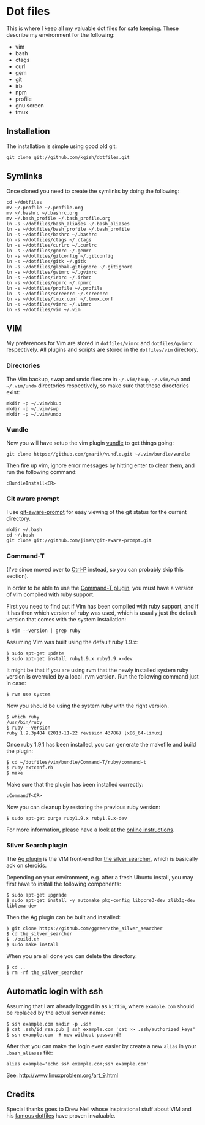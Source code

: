 # Dot files

This is where I keep all my valuable dot files for safe keeping. These describe my environment for the following:

* vim
* bash
* ctags
* curl
* gem
* git
* irb
* npm
* profile
* gnu screen
* tmux

## Installation

The installation is simple using good old git:

    git clone git://github.com/kgish/dotfiles.git

## Symlinks

Once cloned you need to create the symlinks by doing the following:

    cd ~/dotfiles
    mv ~/.profile ~/.profile.org
    mv ~/.bashrc ~/.bashrc.org
    mv ~/.bash_profile ~/.bash_profile.org
    ln -s ~/dotfiles/bash_aliases ~/.bash_aliases
    ln -s ~/dotfiles/bash_profile ~/.bash_profile
    ln -s ~/dotfiles/bashrc ~/.bashrc
    ln -s ~/dotfiles/ctags ~/.ctags
    ln -s ~/dotfiles/curlrc ~/.curlrc
    ln -s ~/dotfiles/gemrc ~/.gemrc
    ln -s ~/dotfiles/gitconfig ~/.gitconfig
    ln -s ~/dotfiles/gitk ~/.gitk
    ln -s ~/dotfiles/global-gitignore ~/.gitignore
    ln -s ~/dotfiles/gvimrc ~/.gvimrc
    ln -s ~/dotfiles/irbrc ~/.irbrc
    ln -s ~/dotfiles/npmrc ~/.npmrc
    ln -s ~/dotfiles/profile ~/.profile
    ln -s ~/dotfiles/screenrc ~/.screenrc
    ln -s ~/dotfiles/tmux.conf ~/.tmux.conf
    ln -s ~/dotfiles/vimrc ~/.vimrc
    ln -s ~/dotfiles/vim ~/.vim

## VIM

My preferences for Vim are stored in `dotfiles/vimrc` and `dotfiles/gvimrc` respectively. All plugins and scripts are stored in the `dotfiles/vim` directory.

### Directories

The Vim backup, swap and undo files are in `~/.vim/bkup`, `~/.vim/swp` and `~/.vim/undo` directories respectively, so make sure that these directories exist:

    mkdir -p ~/.vim/bkup
    mkdir -p ~/.vim/swp
    mkdir -p ~/.vim/undo

### Vundle

Now you will have setup the vim plugin [vundle][vundle] to get things going:

    git clone https://github.com/gmarik/vundle.git ~/.vim/bundle/vundle

Then fire up vim, ignore error messages by hitting enter to clear them, and run the following command:

    :BundleInstall<CR>

### Git aware prompt

I use [git-aware-prompt](https://github.com/jimeh/git-aware-prompt) for easy viewing of the git status for the current directory.

    mkdir ~/.bash
    cd ~/.bash
    git clone git://github.com/jimeh/git-aware-prompt.git

### Command-T

(I've since moved over to [Ctrl-P](https://github.com/kien/ctrlp.vim) instead, so you can probably skip this section).

In order to be able to use the [Command-T plugin][commandt], you must have a version of vim compiled with ruby support.

First you need to find out if Vim has been compiled with ruby support, and if it has then which version of ruby was used, which is usually just the default version that comes with the system installation:

    $ vim --version | grep ruby

Assuming Vim was built using the default ruby 1.9.x:

    $ sudo apt-get update
    $ sudo apt-get install ruby1.9.x ruby1.9.x-dev

It might be that if you are using rvm that the newly installed system ruby version is overruled by a local .rvm version. Run the following command just in case:

    $ rvm use system

Now you should be using the system ruby with the right version.

    $ which ruby
    /usr/bin/ruby
    $ ruby --version
    ruby 1.9.3p484 (2013-11-22 revision 43786) [x86_64-linux]

Once ruby 1.9.1 has been installed, you can generate the makefile and build the plugin:

    $ cd ~/dotfiles/vim/bundle/Command-T/ruby/command-t
    $ ruby extconf.rb
    $ make

Make sure that the plugin has been installed correctly:

    :CommandT<CR>

Now you can cleanup by restoring the previous ruby version:

    $ sudo apt-get purge ruby1.9.x ruby1.9.x-dev

For more information, please have a look at the [online instructions][instructions].

### Silver Search plugin

The [Ag plugin][agvim] is the VIM front-end for [the silver searcher][silversearcher], which is basically ack on steroids.

Depending on your environment, e.g. after a fresh Ubuntu install, you may first have to install the following components:

    $ sudo apt-get upgrade
    $ sudo apt-get install -y automake pkg-config libpcre3-dev zlib1g-dev liblzma-dev

Then the Ag plugin can be built and installed:

    $ git clone https://github.com/ggreer/the_silver_searcher
    $ cd the_silver_searcher
    $ ./build.sh
    $ sudo make install

When you are all done you can delete the directory:

    $ cd ..
    $ rm -rf the_silver_searcher
 
## Automatic login with ssh

Assuming that I am already logged in as `kiffin`, where `example.com` should be replaced by the actual server name:

    $ ssh example.com mkdir -p .ssh
    $ cat .ssh/id_rsa.pub | ssh example.com 'cat >> .ssh/authorized_keys'
    $ ssh example.com  # now without password!

After that you can make the login even easier by create a new `alias` in your `.bash_aliases` file:

    alias example='echo ssh example.com;ssh example.com'

See: http://www.linuxproblem.org/art_9.html

## Credits
Special thanks goes to Drew Neil whose inspirational stuff about VIM and his [famous dotfiles][dotfiles] have proven invaluable.

[dotfiles]: https://github.com/nelstrom/dotfiles
[vundle]: https://github.com/gmarik/vundle
[commandt]: https://github.com/wincent/Command-T
[instructions]: https://github.com/wincent/Command-T/blob/master/doc/command-t.txt
[agvim]: https://github.com/rking/ag.vim
[silversearcher]:  https://github.com/ggreer/the_silver_searcher
